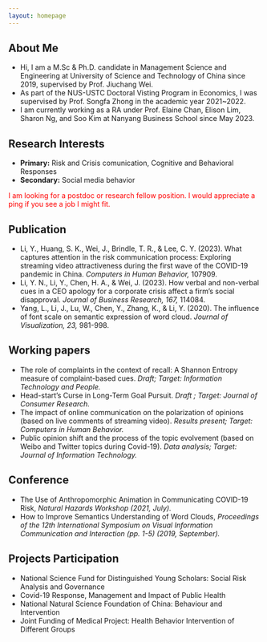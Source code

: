 ```yaml
---
layout: homepage
---
```


## About Me

- Hi, I am a M.Sc & Ph.D. candidate in Management Science and Engineering at University of Science and Technology of China since 2019, supervised by Prof. Jiuchang Wei.
- As part of the NUS-USTC Doctoral Visting Program in Economics, I was supervised by Prof. Songfa Zhong in the academic year 2021~2022.
- I am currently working as a RA under Prof. Elaine Chan, Elison Lim, Sharon Ng, and Soo Kim at Nanyang Business School since May 2023.

## Research Interests

- **Primary:** Risk and Crisis comunication, Cognitive and Behavioral Responses
- **Secondary:** Social media behavior

<font color=red> I am looking for a postdoc or research fellow position. I would appreciate a ping if you see a job I might fit. </font> 
<br/>

## Publication

- Li, Y., Huang, S. K., Wei, J., Brindle, T. R., & Lee, C. Y. (2023). What captures attention in the risk communication process: Exploring streaming video attractiveness during the first wave of the COVID-19 pandemic in China. *Computers in Human Behavior,* 107909.
- Li, Y. N., Li, Y., Chen, H. A., & Wei, J. (2023). How verbal and non-verbal cues in a CEO apology for a corporate crisis affect a firm’s social disapproval. *Journal of Business Research, 167,* 114084.
- Yang, L., Li, J., Lu, W., Chen, Y., Zhang, K., & Li, Y. (2020). The influence of font scale on semantic expression of word cloud. *Journal of Visualization, 23,* 981-998.

  
## Working papers

- The role of complaints in the context of recall: A Shannon Entropy measure of complaint-based cues. *Draft; Target: Information Technology and People.*
- Head-start’s Curse in Long-Term Goal Pursuit. *Draft ; Target: Journal of Consumer Research.*
- The impact of online communication on the polarization of opinions (based on live comments of streaming video). *Results present; Target: Computers in Human Behavior.*
- Public opinion shift and the process of the topic evolvement (based on Weibo and Twitter topics during Covid-19). *Data analysis; Target: Journal of Information Technology.*


## Conference

- The Use of Anthropomorphic Animation in Communicating COVID-19 Risk, *Natural Hazards Workshop (2021, July).*
- How to Improve Semantics Understanding of Word Clouds, *Proceedings of the 12th International Symposium on Visual Information Communication and Interaction (pp. 1-5) (2019, September).*

## Projects Participation

- National Science Fund for Distinguished Young Scholars: Social Risk Analysis and Governance
- Covid-19 Response, Management and Impact of Public Health
- National Natural Science Foundation of China: Behaviour and Intervention
- Joint Funding of Medical Project: Health Behavior Intervention of Different Groups
